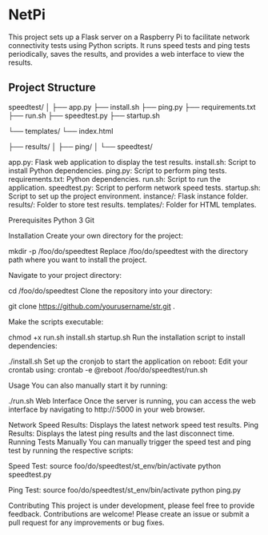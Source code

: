 # NetPi
This project sets up a Flask server on a Raspberry Pi to facilitate network connectivity tests using Python scripts. It runs speed tests and ping tests periodically, saves the results, and provides a web interface to view the results.

## Project Structure

speedtest/
│
├── app.py
├── install.sh
├── ping.py
├── requirements.txt
├── run.sh
├── speedtest.py
├── startup.sh

└── templates/
    └── index.html

├── results/
│   ├── ping/
│   └── speedtest/

app.py: Flask web application to display the test results.
install.sh: Script to install Python dependencies.
ping.py: Script to perform ping tests.
requirements.txt: Python dependencies.
run.sh: Script to run the application.
speedtest.py: Script to perform network speed tests.
startup.sh: Script to set up the project environment.
instance/: Flask instance folder.
results/: Folder to store test results.
templates/: Folder for HTML templates.

Prerequisites
Python 3
Git

Installation
Create your own directory for the project:

mkdir -p /foo/do/speedtest
Replace /foo/do/speedtest with the directory path where you want to install the project.

Navigate to your project directory:

cd /foo/do/speedtest
Clone the repository into your directory:

git clone https://github.com/yourusername/str.git .

Make the scripts executable:

chmod +x run.sh install.sh startup.sh
Run the installation script to install dependencies:

./install.sh
Set up the cronjob to start the application on reboot:
Edit your crontab using:
crontab -e
@reboot /foo/do/speedtest/run.sh

Usage
You can also manually start it by running:

./run.sh
Web Interface
Once the server is running, you can access the web interface by navigating to http://<raspberry-pi-ip>:5000 in your web browser.

Network Speed Results: Displays the latest network speed test results.
Ping Results: Displays the latest ping results and the last disconnect time.
Running Tests Manually
You can manually trigger the speed test and ping test by running the respective scripts:

Speed Test:
source foo/do/speedtest/st_env/bin/activate
python speedtest.py

Ping Test:
source foo/do/speedtest/st_env/bin/activate
python ping.py


Contributing
This project is under development, please feel free to provide feedback. Contributions are welcome! Please create an issue or submit a pull request for any improvements or bug fixes.
